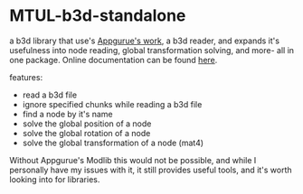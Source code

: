 # MTUL-b3d-standalone
a b3d library that use's [Appgurue's work](https://github.com/appgurueu/modlib), a b3d reader, and expands it's usefulness into node reading, global transformation solving, 
and more- all in one package. Online documentation can be found [here](https://minetest-unification-library.github.io/MTUL-b3d-standalone/). 

features: 
* read a b3d file
* ignore specified chunks while reading a b3d file
* find a node by it's name
* solve the global position of a node
* solve the global rotation of a node
* solve the global transformation of a node (mat4)

Without Appgurue's Modlib this would not be possible, and while I personally have my issues with it, it still provides useful tools, and it's worth looking into for libraries.
